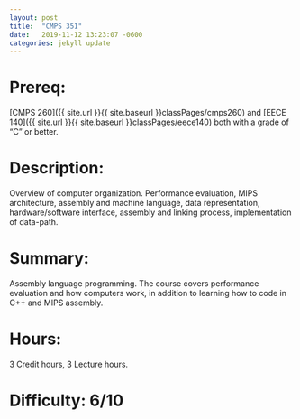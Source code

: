 ```yaml
---
layout: post
title:  "CMPS 351"
date:   2019-11-12 13:23:07 -0600
categories: jekyll update
---
```

# Prereq:  
[CMPS 260]({{ site.url }}{{ site.baseurl }}classPages/cmps260) and [EECE 140]({{ site.url }}{{ site.baseurl }}classPages/eece140) both with a grade of “C” or better.  
  
# Description:  
Overview of computer organization. Performance evaluation, MIPS architecture, assembly and machine language, data representation, hardware/software interface, assembly and linking process, implementation of data-path.  
  
# Summary:  
Assembly language programming.  The course covers performance evaluation and how computers work, in addition to learning how to code in C++ and MIPS assembly.  
  
# Hours:  
3 Credit hours, 3 Lecture hours.  
  
# Difficulty:  6/10  